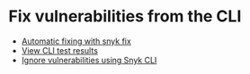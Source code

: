 # Fix vulnerabilities from the CLI

* [Automatic fixing with snyk fix](automatic-remediation-with-snyk-fix.md)
* [View CLI test results](view-cli-test-results.md)
* [Ignore vulnerabilities using Snyk CLI](ignore-vulnerabilities-using-snyk-cli.md)
